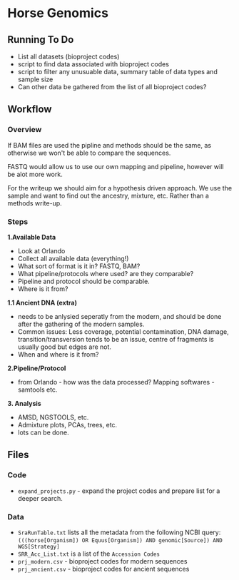 # Horse Genomics


## Running To Do 
* List all datasets (bioproject codes)
* script to find data associated with bioproject codes
* script to filter any unusuable data, summary table of data types and sample size
* Can other data be gathered from the list of all bioproject codes?



## Workflow
### Overview
If BAM files are used the pipline and methods should be the same, as otherwise we won't be able to compare the sequences. 

FASTQ would allow us to use our own mapping and pipeline, however will be alot more work. 

For the writeup we should aim for a hypothesis driven approach. We use the sample and want to find out the ancestry, mixture, etc. Rather than a methods write-up.

### Steps
**1.Available Data**
* Look at Orlando
* Collect all available data (everything!)
* What sort of format is it in? FASTQ, BAM?
* What pipeline/protocols where used? are they comparable?
* Pipeline and protocol should be comparable. 
* Where is it from?

**1.1 Ancient DNA (extra)**
* needs to be anlysied seperatly from the modern, and should be done after the gathering of the modern samples. 
* Common issues: Less coverage, potential contamination, DNA damage, transition/transversion tends to be an issue, centre of fragments is usually good but edges are not. 
* When and where is it from?

**2.Pipeline/Protocol**
* from Orlando - how was the data processed?
Mapping softwares - samtools etc. 

**3. Analysis**
* AMSD, NGSTOOLS, etc. 
* Admixture plots, PCAs, trees, etc. 
* lots can be done. 


## Files

### Code
* `expand_projects.py` - expand the project codes and prepare list for a deeper search.

### Data

* `SraRunTable.txt` lists all the metadata from the following NCBI query: `(((horse[Organism]) OR Equus[Organism]) AND genomic[Source]) AND WGS[Strategy]`
* `SRR_Acc_List.txt` is a list of the `Accession Codes`
* `prj_modern.csv` - bioproject codes for modern sequences
* `prj_ancient.csv` - bioproject codes for ancient sequences